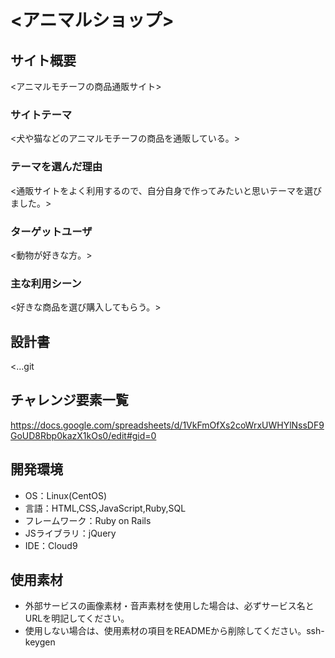 # <アニマルショップ>

## サイト概要
<アニマルモチーフの商品通販サイト>

### サイトテーマ
<犬や猫などのアニマルモチーフの商品を通販している。>

### テーマを選んだ理由
<通販サイトをよく利用するので、自分自身で作ってみたいと思いテーマを選びました。>

### ターゲットユーザ
<動物が好きな方。>

### 主な利用シーン
<好きな商品を選び購入してもらう。>

## 設計書
<...git 
## チャレンジ要素一覧
<https://docs.google.com/spreadsheets/d/1VkFmOfXs2coWrxUWHYlNssDF9GoUD8Rbp0kazX1kOs0/edit#gid=0>

## 開発環境
- OS：Linux(CentOS)
- 言語：HTML,CSS,JavaScript,Ruby,SQL
- フレームワーク：Ruby on Rails
- JSライブラリ：jQuery
- IDE：Cloud9

## 使用素材
- 外部サービスの画像素材・音声素材を使用した場合は、必ずサービス名とURLを明記してください。
- 使用しない場合は、使用素材の項目をREADMEから削除してください。ssh-keygen